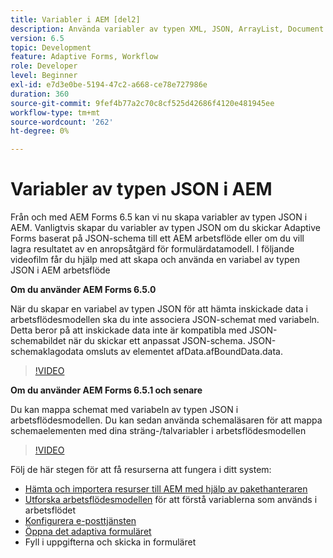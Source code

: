 ```yaml
---
title: Variabler i AEM [del2]
description: Använda variabler av typen XML, JSON, ArrayList, Document i ett AEM arbetsflöde
version: 6.5
topic: Development
feature: Adaptive Forms, Workflow
role: Developer
level: Beginner
exl-id: e7d3e0be-5194-47c2-a668-ce78e727986e
duration: 360
source-git-commit: 9fef4b77a2c70c8cf525d42686f4120e481945ee
workflow-type: tm+mt
source-wordcount: '262'
ht-degree: 0%

---
```


# Variabler av typen JSON i AEM

Från och med AEM Forms 6.5 kan vi nu skapa variabler av typen JSON i AEM. Vanligtvis skapar du variabler av typen JSON om du skickar Adaptive Forms baserat på JSON-schema till ett AEM arbetsflöde eller om du vill lagra resultatet av en anropsåtgärd för formulärdatamodell. I följande videofilm får du hjälp med att skapa och använda en variabel av typen JSON i AEM arbetsflöde

**Om du använder AEM Forms 6.5.0**

När du skapar en variabel av typen JSON för att hämta inskickade data i arbetsflödesmodellen ska du inte associera JSON-schemat med variabeln. Detta beror på att inskickade data inte är kompatibla med JSON-schemabildet när du skickar ett anpassat JSON-schema. JSON-schemaklagodata omsluts av elementet afData.afBoundData.data.

>[!VIDEO](https://video.tv.adobe.com/v/26444?quality=12&learn=on)


**Om du använder AEM Forms 6.5.1 och senare**

Du kan mappa schemat med variabeln av typen JSON i arbetsflödesmodellen. Du kan sedan använda schemaläsaren för att mappa schemaelementen med dina sträng-/talvariabler i arbetsflödesmodellen

>[!VIDEO](https://video.tv.adobe.com/v/28097?quality=12&learn=on)

Följ de här stegen för att få resurserna att fungera i ditt system:

* [Hämta och importera resurser till AEM med hjälp av pakethanteraren](assets/jsonandstringvariable.zip)
* [Utforska arbetsflödesmodellen](http://localhost:4502/editor.html/conf/global/settings/workflow/models/jsonvariable.html) för att förstå variablerna som används i arbetsflödet
* [Konfigurera e-posttjänsten](https://helpx.adobe.com/experience-manager/6-5/sites/administering/using/notification.html#ConfiguringtheMailService)
* [Öppna det adaptiva formuläret](http://localhost:4502/content/dam/formsanddocuments/afbasedonjson/jcr:content?wcmmode=disabled)
* Fyll i uppgifterna och skicka in formuläret
